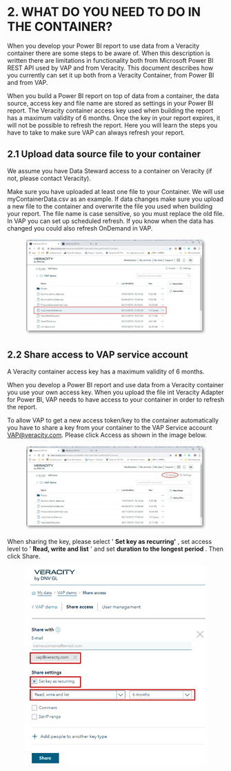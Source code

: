 # 2. WHAT DO YOU NEED TO DO IN THE CONTAINER?  
When you develop your Power BI report to use data from a Veracity container there are some steps to be aware of. When this description is written there are limitations in functionality both from Microsoft Power BI REST API used by VAP and from Veracity. This document describes how you currently can set it up both from a Veracity Container, from Power BI and from VAP.

When you build a Power BI report on top of data from a container, the data source, access key and file name are stored as settings in your Power BI report. The Veracity container access key used when building the report has a maximum validity of 6 months. Once the key in your report expires, it will not be possible to refresh the report. Here you will learn the steps you have to take to make sure VAP can always refresh your report.

## 2.1	Upload data source file to your container
We assume you have Data Steward access to a container on Veracity (if not, please contact Veracity). 

Make sure you have uploaded at least one file to your Container. We will use myContainerData.csv as an example. If data changes make sure you upload a new file to the container and overwrite the file you used when building your report. The file name is case sensitive, so you must replace the old file. In VAP you can set up scheduled refresh. If you know when the data has changed you could also refresh OnDemand in VAP. 

<figure>
	<img src="assets/1.jpg"/>
</figure>

## 2.2 Share access to VAP service account

A Veracity container access key has a maximum validity of 6 months.

When you develop a Power BI report and use data from a Veracity container you use your own access key. When you upload the file int Veracity Adapter for Power BI, VAP needs to have access to your container in order to refresh the report.

To allow VAP to get a new access token/key to the container automatically you have to share a key from your container to the VAP Service account [VAP@veracity.com](mailto:VAP@veracity.com). Please click Access as shown in the image below.

<figure>
	<img src="assets/2.jpg"/>
</figure>

When sharing the key, please select ' **Set key as recurring'** , set access level to ' **Read, write and list** ' and set **duration to the longest period** . Then click Share.

<figure>
	<img src="assets/3.png"/>
</figure>
